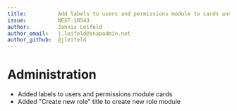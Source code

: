 ```yaml
---
title:          Add labels to users and permissions module to cards and create a new role has a better title
issue:          NEXT-10543
author:         Jannis Leifeld
author_email:   j.leifeld@snapadmin.net
author_github:  @jleifeld
---
```

# Administration
* Added labels to users and permissions module cards
* Added "Create new role" title to create new role module
